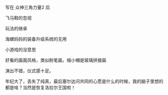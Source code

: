 写在 众神三角力量2 后

飞马鞋的忽视

玩法的继承

海螺妈妈的装备升级系统的无用

小游戏的没意思

好看的画面风格，类似粉笔画，缩小帽是玻璃拼接画

演出不错，仪式感十足。

年纪大了，丢失了纯真，最后塞尔达问共同的心愿是什么的时候，我的脑子里想的都是啥？当然是恢复洛拉尔王国啦！